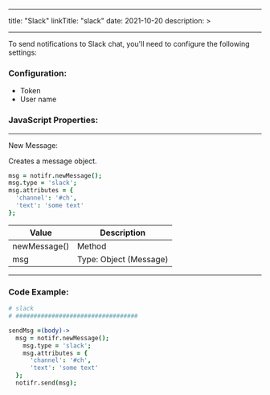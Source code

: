 
---
title: "Slack"
linkTitle: "slack"
date: 2021-10-20
description: >

---

To send notifications to Slack chat, you'll need to configure the following settings:

### Configuration:
- Token
- User name

### JavaScript Properties:

----------------

New Message:

Creates a message object.

```coffeescript
msg = notifr.newMessage();
msg.type = 'slack';
msg.attributes = {
  'channel': '#ch',
  'text': 'some text'
};
```

| Value | Description |
|-------|-------------|
| newMessage() | Method |
| msg | Type: Object (Message) |

----------------

### Code Example:

```coffeescript
# slack
# ##################################

sendMsg =(body)->
  msg = notifr.newMessage();
    msg.type = 'slack';
    msg.attributes = {
      'channel': '#ch',
      'text': 'some text'
  };
  notifr.send(msg);
```

